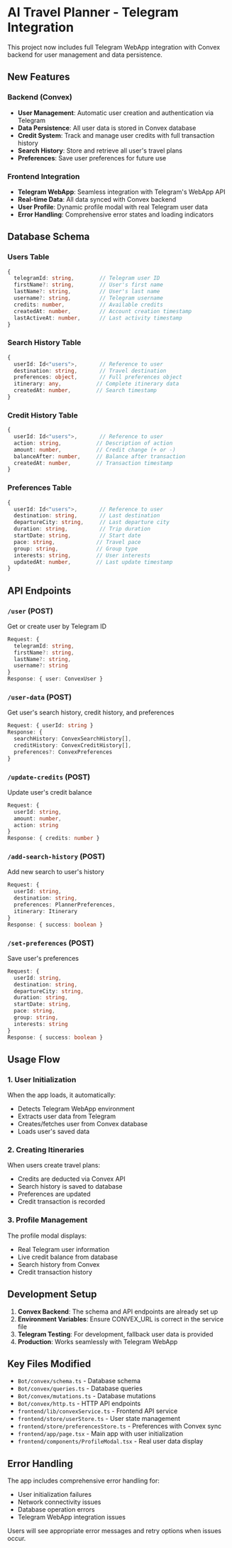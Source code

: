 # AI Travel Planner - Telegram Integration

This project now includes full Telegram WebApp integration with Convex backend for user management and data persistence.

## New Features

### Backend (Convex)
- **User Management**: Automatic user creation and authentication via Telegram
- **Data Persistence**: All user data is stored in Convex database
- **Credit System**: Track and manage user credits with full transaction history
- **Search History**: Store and retrieve all user's travel plans
- **Preferences**: Save user preferences for future use

### Frontend Integration
- **Telegram WebApp**: Seamless integration with Telegram's WebApp API
- **Real-time Data**: All data synced with Convex backend
- **User Profile**: Dynamic profile modal with real Telegram user data
- **Error Handling**: Comprehensive error states and loading indicators

## Database Schema

### Users Table
```typescript
{
  telegramId: string,        // Telegram user ID
  firstName?: string,        // User's first name
  lastName?: string,         // User's last name  
  username?: string,         // Telegram username
  credits: number,           // Available credits
  createdAt: number,         // Account creation timestamp
  lastActiveAt: number,      // Last activity timestamp
}
```

### Search History Table
```typescript
{
  userId: Id<"users">,       // Reference to user
  destination: string,       // Travel destination
  preferences: object,       // Full preferences object
  itinerary: any,           // Complete itinerary data
  createdAt: number,        // Search timestamp
}
```

### Credit History Table
```typescript
{
  userId: Id<"users">,       // Reference to user
  action: string,           // Description of action
  amount: number,           // Credit change (+ or -)
  balanceAfter: number,     // Balance after transaction
  createdAt: number,        // Transaction timestamp
}
```

### Preferences Table
```typescript
{
  userId: Id<"users">,       // Reference to user
  destination: string,       // Last destination
  departureCity: string,     // Last departure city
  duration: string,          // Trip duration
  startDate: string,         // Start date
  pace: string,             // Travel pace
  group: string,            // Group type
  interests: string,        // User interests
  updatedAt: number,        // Last update timestamp
}
```

## API Endpoints

### `/user` (POST)
Get or create user by Telegram ID
```typescript
Request: {
  telegramId: string,
  firstName?: string,
  lastName?: string,
  username?: string
}
Response: { user: ConvexUser }
```

### `/user-data` (POST)
Get user's search history, credit history, and preferences
```typescript
Request: { userId: string }
Response: {
  searchHistory: ConvexSearchHistory[],
  creditHistory: ConvexCreditHistory[],
  preferences?: ConvexPreferences
}
```

### `/update-credits` (POST)
Update user's credit balance
```typescript
Request: {
  userId: string,
  amount: number,
  action: string
}
Response: { credits: number }
```

### `/add-search-history` (POST)
Add new search to user's history
```typescript
Request: {
  userId: string,
  destination: string,
  preferences: PlannerPreferences,
  itinerary: Itinerary
}
Response: { success: boolean }
```

### `/set-preferences` (POST)
Save user's preferences
```typescript
Request: {
  userId: string,
  destination: string,
  departureCity: string,
  duration: string,
  startDate: string,
  pace: string,
  group: string,
  interests: string
}
Response: { success: boolean }
```

## Usage Flow

### 1. User Initialization
When the app loads, it automatically:
- Detects Telegram WebApp environment
- Extracts user data from Telegram
- Creates/fetches user from Convex database
- Loads user's saved data

### 2. Creating Itineraries
When users create travel plans:
- Credits are deducted via Convex API
- Search history is saved to database
- Preferences are updated
- Credit transaction is recorded

### 3. Profile Management
The profile modal displays:
- Real Telegram user information
- Live credit balance from database
- Search history from Convex
- Credit transaction history

## Development Setup

1. **Convex Backend**: The schema and API endpoints are already set up
2. **Environment Variables**: Ensure CONVEX_URL is correct in the service file
3. **Telegram Testing**: For development, fallback user data is provided
4. **Production**: Works seamlessly with Telegram WebApp

## Key Files Modified

- `Bot/convex/schema.ts` - Database schema
- `Bot/convex/queries.ts` - Database queries
- `Bot/convex/mutations.ts` - Database mutations
- `Bot/convex/http.ts` - HTTP API endpoints
- `frontend/lib/convexService.ts` - Frontend API service
- `frontend/store/userStore.ts` - User state management
- `frontend/store/preferencesStore.ts` - Preferences with Convex sync
- `frontend/app/page.tsx` - Main app with user initialization
- `frontend/components/ProfileModal.tsx` - Real user data display

## Error Handling

The app includes comprehensive error handling for:
- User initialization failures
- Network connectivity issues
- Database operation errors
- Telegram WebApp integration issues

Users will see appropriate error messages and retry options when issues occur.

